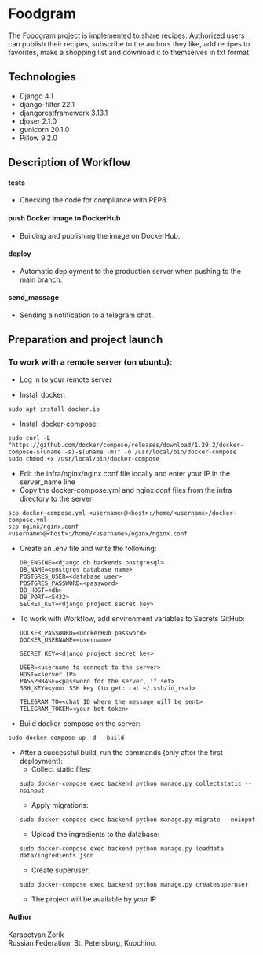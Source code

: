 # Foodgram 

The Foodgram project is implemented to share recipes.
Authorized users can publish their recipes, subscribe to the authors they like,
add recipes to favorites, make a shopping list and download it to themselves in txt format.

## Technologies
- Django 4.1
- django-filter 22.1
- djangorestframework 3.13.1
- djoser 2.1.0
- gunicorn 20.1.0
- Pillow 9.2.0

## Description of Workflow
#### tests
- Checking the code for compliance with PEP8.
#### push Docker image to DockerHub
- Building and publishing the image on DockerHub.
#### deploy 
- Automatic deployment to the production server when pushing to the main branch.
#### send_massage
- Sending a notification to a telegram chat.

## Preparation and project launch

### To work with a remote server (on ubuntu):
* Log in to your remote server

* Install docker:
```
sudo apt install docker.io 
```
* Install docker-compose:
```
sudo curl -L "https://github.com/docker/compose/releases/download/1.29.2/docker-compose-$(uname -s)-$(uname -m)" -o /usr/local/bin/docker-compose
sudo chmod +x /usr/local/bin/docker-compose
```
* Edit the infra/nginx/nginx.conf file locally and enter your IP in the server_name line
* Copy the docker-compose.yml and nginx.conf files from the infra directory to the server:
```
scp docker-compose.yml <username>@<host>:/home/<username>/docker-compose.yml
scp nginx/nginx.conf <username>@<host>:/home/<username>/nginx/nginx.conf
```

* Create an .env file and write the following:
    ```
    DB_ENGINE=<django.db.backends.postgresql>
    DB_NAME=<postgres database name>
    POSTGRES_USER=<database user>
    POSTGRES_PASSWORD=<password>
    DB_HOST=<db>
    DB_PORT=<5432>
    SECRET_KEY=<django project secret key>
    ```
* To work with Workflow, add environment variables to Secrets GitHub:
    ```
    DOCKER_PASSWORD=<DockerHub password>
    DOCKER_USERNAME=<username>
    
    SECRET_KEY=<django project secret key>

    USER=<username to connect to the server>
    HOST=<server IP>
    PASSPHRASE=<password for the server, if set>
    SSH_KEY=<your SSH key (to get: cat ~/.ssh/id_rsa)>

    TELEGRAM_TO=<chat ID where the message will be sent>
    TELEGRAM_TOKEN=<your bot token>
    ```
  
* Build docker-compose on the server:
```
sudo docker-compose up -d --build
```
* After a successful build, run the commands (only after the first deployment):
    - Collect static files:
    ```
    sudo docker-compose exec backend python manage.py collectstatic --noinput
    ```
    - Apply migrations:
    ```
    sudo docker-compose exec backend python manage.py migrate --noinput
    ```
    - Upload the ingredients to the database:  
    ```
    sudo docker-compose exec backend python manage.py loaddata data/ingredients.json
    ```
    - Create superuser:
    ```
    sudo docker-compose exec backend python manage.py createsuperuser
    ```
    - The project will be available by your IP


#### Author
Karapetyan Zorik   
Russian Federation, St. Petersburg, Kupchino.